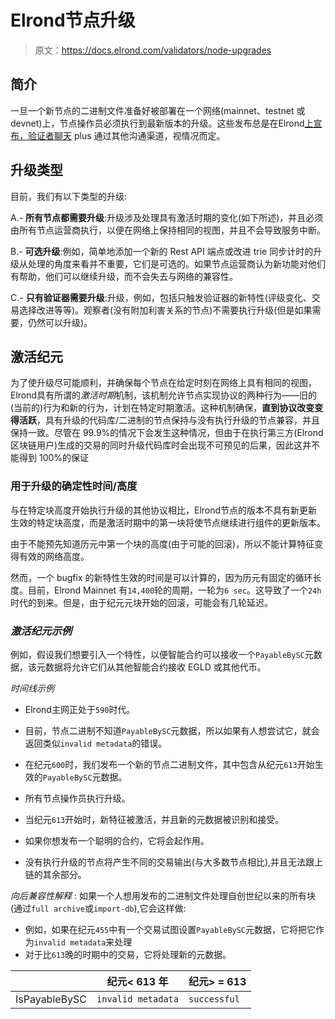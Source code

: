 # Elrond节点升级

> 原文：<https://docs.elrond.com/validators/node-upgrades>

 ## **简介**

一旦一个新节点的二进制文件准备好被部署在一个网络(mainnet、testnet 或 devnet)上，节点操作员必须执行到最新版本的升级。这些发布总是在Elrond[上宣布，验证者聊天](https://t.me/ElrondValidators) plus 通过其他沟通渠道，视情况而定。

## **升级类型**

目前，我们有以下类型的升级:

A.- **所有节点都需要升级**:升级涉及处理具有激活时期的变化(如下所述)，并且必须由所有节点运营商执行，以便在网络上保持相同的视图，并且不会导致服务中断。

B.- **可选升级**:例如，简单地添加一个新的 Rest API 端点或改进 trie 同步计时的升级从处理的角度来看并不重要，它们是可选的。如果节点运营商认为新功能对他们有帮助，他们可以继续升级，而不会失去与网络的兼容性。

C.- **只有验证器需要升级**:升级，例如，包括只触发验证器的新特性(评级变化、交易选择改进等等)。观察者(没有附加利害关系的节点)不需要执行升级(但是如果需要，仍然可以升级)。

## **激活纪元**

为了使升级尽可能顺利，并确保每个节点在给定时刻在网络上具有相同的视图，Elrond具有所谓的*激活时期*机制，该机制允许节点实现协议的两种行为——旧的(当前的)行为和新的行为，计划在特定时期激活。这种机制确保，**直到协议改变变得活跃**，具有升级的代码库/二进制的节点保持与没有执行升级的节点兼容，并且保持一致。尽管在 99.9%的情况下会发生这种情况，但由于在执行第三方(Elrond区块链用户)生成的交易的同时升级代码库时会出现不可预见的后果，因此这并不能得到 100%的保证

### **用于升级的确定性时间/高度**

与在特定块高度开始执行升级的其他协议相比，Elrond节点的版本不具有新更新生效的特定块高度，而是激活时期中的第一块将使节点继续进行组件的更新版本。

由于不能预先知道历元中第一个块的高度(由于可能的回滚)，所以不能计算特征变得有效的网络高度。

然而，一个 bugfix 的新特性生效的时间是可以计算的，因为历元有固定的循环长度。目前，Elrond Mainnet 有`14,400`轮的周期，一轮为`6 sec`。这导致了一个`24h`时代的到来。但是，由于纪元元块开始的回滚，可能会有几轮延迟。

### *激活纪元示例*

例如，假设我们想要引入一个特性，以便智能合约可以接收一个`PayableBySC`元数据，该元数据将允许它们从其他智能合约接收 EGLD 或其他代币。

*时间线示例*

*   Elrond主网正处于`590`时代。

*   目前，节点二进制不知道`PayableBySC`元数据，所以如果有人想尝试它，就会返回类似`invalid metadata`的错误。

*   在纪元`600`时，我们发布一个新的节点二进制文件，其中包含从纪元`613`开始生效的`PayableBySC`元数据。

*   所有节点操作员执行升级。

*   当纪元`613`开始时，新特征被激活，并且新的元数据被识别和接受。

*   如果你想发布一个聪明的合约，它将会起作用。

*   没有执行升级的节点将产生不同的交易输出(与大多数节点相比),并且无法跟上链的其余部分。

*向后兼容性解释* :
如果一个人想用发布的二进制文件处理自创世纪以来的所有块(通过`full archive`或`import-db`),它会这样做:

*   例如，如果在纪元`455`中有一个交易试图设置`PayableBySC`元数据，它将把它作为`invalid metadata`来处理
*   对于比`613`晚的时期中的交易，它将处理新的元数据。

|  | 纪元< 613 年 | 纪元> = 613 |
| --- | --- | --- |
| IsPayableBySC | `invalid metadata` | `successful` |